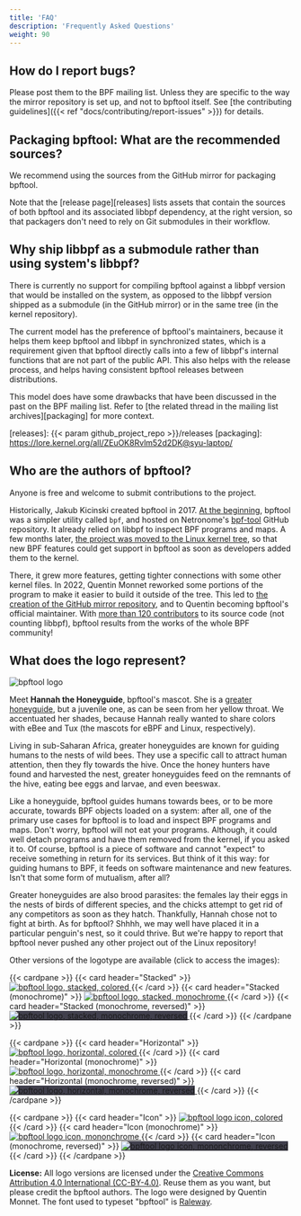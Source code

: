 ```yaml
---
title: 'FAQ'
description: 'Frequently Asked Questions'
weight: 90
---
```


## How do I report bugs?

Please post them to the BPF mailing list. Unless they are specific to the way
the mirror repository is set up, and not to bpftool itself. See [the
contributing guidelines]({{< ref "docs/contributing/report-issues" >}}) for
details.

## Packaging bpftool: What are the recommended sources?

We recommend using the sources from the GitHub mirror for packaging bpftool.

Note that the [release page][releases] lists assets that contain the sources of
both bpftool and its associated libbpf dependency, at the right version, so
that packagers don't need to rely on Git submodules in their workflow.

## Why ship libbpf as a submodule rather than using system's libbpf?

There is currently no support for compiling bpftool against a libbpf version
that would be installed on the system, as opposed to the libbpf version shipped
as a submodule (in the GitHub mirror) or in the same tree (in the kernel
repository).

The current model has the preference of bpftool's maintainers, because it helps
them keep bpftool and libbpf in synchronized states, which is a requirement
given that bpftool directly calls into a few of libbpf's internal functions
that are not part of the public API. This also helps with the release process, and helps having consistent bpftool releases between distributions.

This model does have some drawbacks that have been discussed in the past on the
BPF mailing list. Refer to [the related thread in the mailing list
archives][packaging] for more context.

[releases]: {{< param github_project_repo >}}/releases
[packaging]: https://lore.kernel.org/all/ZEuOK8Rvlm52d2DK@syu-laptop/

## Who are the authors of bpftool?

Anyone is free and welcome to submit contributions to the project.

Historically, Jakub Kicinski created bpftool in 2017. [At the
beginning][first-commit], bpftool was a simpler utility called `bpf`, and
hosted on Netronome's [bpf-tool] GitHub repository. It already relied on libbpf
to inspect BPF programs and maps. A few months later, [the project was moved to
the Linux kernel tree][bpftool-kernel], so that new BPF features could get
support in bpftool as soon as developers added them to the kernel.

There, it grew more features, getting tighter connections with some other
kernel files. In 2022, Quentin Monnet reworked some portions of the program to
make it easier to build it outside of the tree. This led to [the creation of
the GitHub mirror repository][mirror-mail], and to Quentin becoming bpftool's
official maintainer. With [more than 120 contributors][contributors] to its
source code (not counting libbpf), bpftool results from the works of the whole
BPF community!

[first-commit]: https://github.com/Netronome/bpf-tool/commit/64be4aa83e7438b2a70cb5c64eae5086101c5b0d
[bpf-tool]: https://github.com/Netronome/bpf-tool
[bpftool-kernel]: https://git.kernel.org/pub/scm/linux/kernel/git/torvalds/linux.git/commit/?h=71bb428fe2c19512ac671d5ee16ef3e73e1b49a8
[mirror-mail]: https://lore.kernel.org/bpf/267a35a6-a045-c025-c2d9-78afbf6fc325@isovalent.com/
[contributors]: https://git.kernel.org/pub/scm/linux/kernel/git/torvalds/linux.git/log/tools/bpf/bpftool

## What does the logo represent?

![bpftool logo](/bpftool_stacked_color.svg)

Meet **Hannah the Honeyguide**, bpftool's mascot. She is a [greater
honeyguide](https://en.wikipedia.org/wiki/Greater_honeyguide), but a juvenile
one, as can be seen from her yellow throat. We accentuated her shades, because
Hannah really wanted to share colors with eBee and Tux (the mascots for eBPF
and Linux, respectively).

Living in sub-Saharan Africa, greater honeyguides are known for guiding humans
to the nests of wild bees. They use a specific call to attract human attention,
then they fly towards the hive. Once the honey hunters have found and harvested
the nest, greater honeyguides feed on the remnants of the hive, eating bee eggs
and larvae, and even beeswax.

Like a honeyguide, bpftool guides humans towards bees, or to be more accurate,
towards BPF objects loaded on a system: after all, one of the primary use cases
for bpftool is to load and inspect BPF programs and maps. Don't worry, bpftool
will not eat your programs. Although, it could well detach programs and have
them removed from the kernel, if you asked it to. Of course, bpftool is a piece
of software and cannot "expect" to receive something in return for its
services. But think of it this way: for guiding humans to BPF, it feeds on
software maintenance and new features. Isn't that some form of mutualism, after
all?

Greater honeyguides are also brood parasites: the females lay their eggs in the
nests of birds of different species, and the chicks attempt to get rid of any
competitors as soon as they hatch. Thankfully, Hannah chose not to fight at
birth. As for bpftool? Shhhh, we may well have placed it in a particular
penguin's nest, so it could thrive. But we're happy to report that bpftool
never pushed any other project out of the Linux repository!

Other versions of the logotype are available (click to access the images):

{{< cardpane >}}
  {{< card header="Stacked" >}}
    <a href="/bpftool_stacked_color.svg">
      <img src="/bpftool_stacked_color.svg" alt="bpftool logo, stacked, colored" />
    </a>
  {{< /card >}}
  {{< card header="Stacked (monochrome)" >}}
    <a href="/bpftool_stacked_monochrome.svg">
      <img src="/bpftool_stacked_monochrome.svg" alt="bpftool logo, stacked, monochrome" />
    </a>
  {{< /card >}}
  {{< card header="Stacked (monochrome, reversed)" >}}
    <a href="/bpftool_stacked_monochrome_reversed.svg">
      <img src="/bpftool_stacked_monochrome_reversed.svg" alt="bpftool logo, stacked, monochrome, reversed"  style="background-color: #403f4c;" />
    </a>
  {{< /card >}}
{{< /cardpane >}}

{{< cardpane >}}
  {{< card header="Horizontal" >}}
    <a href="/bpftool_horizontal_color.svg">
      <img src="/bpftool_horizontal_color.svg" alt="bpftool logo, horizontal, colored" />
    </a>
  {{< /card >}}
  {{< card header="Horizontal (monochrome)" >}}
    <a href="/bpftool_horizontal_monochrome.svg">
      <img src="/bpftool_horizontal_monochrome.svg" alt="bpftool logo, horizontal, monochrome" />
    </a>
  {{< /card >}}
  {{< card header="Horizontal (monochrome, reversed)" >}}
    <a href="/bpftool_horizontal_monochrome_reversed.svg">
      <img src="/bpftool_horizontal_monochrome_reversed.svg" alt="bpftool logo, horizontal, monochrome, reversed" style="background-color: #403f4c;" />
    </a>
  {{< /card >}}
{{< /cardpane >}}

{{< cardpane >}}
  {{< card header="Icon" >}}
    <a href="/bpftool_icon_color.svg">
      <img src="/bpftool_icon_color.svg" alt="bpftool logo icon, colored" />
    </a>
  {{< /card >}}
  {{< card header="Icon (monochrome)" >}}
    <a href="/bpftool_icon_monochrome.svg">
      <img src="/bpftool_icon_monochrome.svg" alt="bpftool logo icon, mononchrome" />
    </a>
  {{< /card >}}
  {{< card header="Icon (monochrome, reversed)" >}}
    <a href="/bpftool_icon_monochrome_reversed.svg">
      <img src="/bpftool_icon_monochrome_reversed.svg" alt="bpftool logo icon, mononchrome, reversed" style="background-color: #403f4c;" />
    </a>
  {{< /card >}}
{{< /cardpane >}}

**License:** All logo versions are licensed under the [Creative Commons
Attribution 4.0 International (CC-BY-4.0)][cc-by-4.0]. Reuse them as you want,
but please credit the bpftool authors. The logo were designed by Quentin
Monnet. The font used to typeset "bpftool" is
[Raleway](https://www.theleagueofmoveabletype.com/raleway).

[cc-by-4.0]: https://img.shields.io/badge/License-CC_BY_4.0-lightgrey.svg
